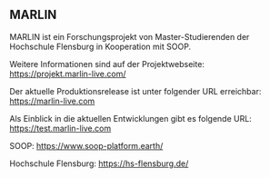 ## MARLIN
MARLIN ist ein Forschungsprojekt von Master-Studierenden der Hochschule Flensburg in Kooperation mit SOOP.

Weitere Informationen sind auf der Projektwebseite:  
https://projekt.marlin-live.com/

Der aktuelle Produktionsrelease ist unter folgender URL erreichbar:
https://marlin-live.com

Als Einblick in die aktuellen Entwicklungen gibt es folgende URL:
https://test.marlin-live.com

SOOP:
https://www.soop-platform.earth/

Hochschule Flensburg:
https://hs-flensburg.de/
<!--

**Here are some ideas to get you started:**

🙋‍♀️ A short introduction - what is your organization all about?
🌈 Contribution guidelines - how can the community get involved?
👩‍💻 Useful resources - where can the community find your docs? Is there anything else the community should know?
🍿 Fun facts - what does your team eat for breakfast?
🧙 Remember, you can do mighty things with the power of [Markdown](https://docs.github.com/github/writing-on-github/getting-started-with-writing-and-formatting-on-github/basic-writing-and-formatting-syntax)
-->
